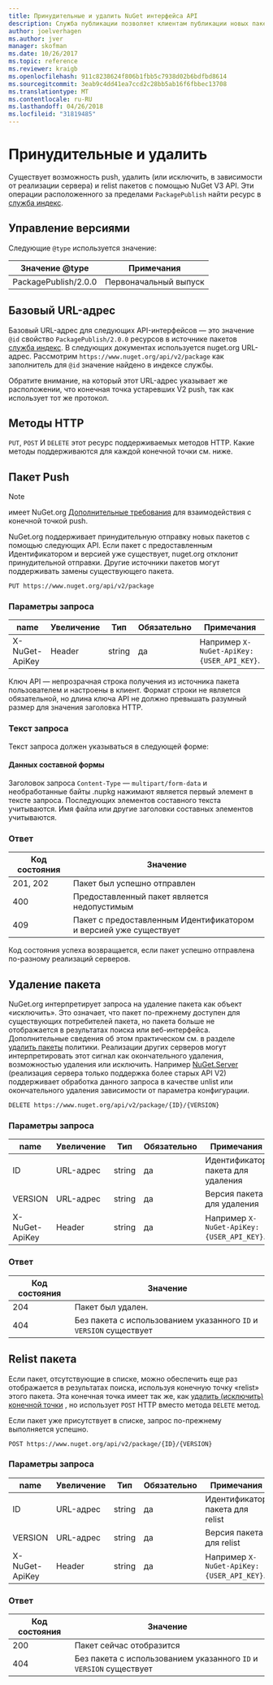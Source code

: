 ```yaml
---
title: Принудительные и удалить NuGet интерфейса API
description: Служба публикации позволяет клиентам публикации новых пакетов и исключить или удалите существующие пакеты.
author: joelverhagen
ms.author: jver
manager: skofman
ms.date: 10/26/2017
ms.topic: reference
ms.reviewer: kraigb
ms.openlocfilehash: 911c8238624f806b1fbb5c7938d02b6bdfbd8614
ms.sourcegitcommit: 3eab9c4dd41ea7ccd2c28bb5ab16f6fbbec13708
ms.translationtype: MT
ms.contentlocale: ru-RU
ms.lasthandoff: 04/26/2018
ms.locfileid: "31819485"
---
```

# <a name="push-and-delete"></a>Принудительные и удалить

Существует возможность push, удалить (или исключить, в зависимости от реализации сервера) и relist пакетов с помощью NuGet V3 API. Эти операции расположенного за пределами `PackagePublish` найти ресурс в [служба индекс](service-index.md).

## <a name="versioning"></a>Управление версиями

Следующие `@type` используется значение:

Значение @type          | Примечания
-------------------- | -----
PackagePublish/2.0.0 | Первоначальный выпуск

## <a name="base-url"></a>Базовый URL-адрес

Базовый URL-адрес для следующих API-интерфейсов — это значение `@id` свойство `PackagePublish/2.0.0` ресурсов в источнике пакетов [служба индекс](service-index.md). В следующих документах используется nuget.org URL-адрес. Рассмотрим `https://www.nuget.org/api/v2/package` как заполнитель для `@id` значение найдено в индексе службы.

Обратите внимание, на который этот URL-адрес указывает же расположении, что конечная точка устаревших V2 push, так как использует тот же протокол.

## <a name="http-methods"></a>Методы HTTP

`PUT`, `POST` И `DELETE` этот ресурс поддерживаемых методов HTTP. Какие методы поддерживаются для каждой конечной точки см. ниже.

## <a name="push-a-package"></a>Пакет Push

> [!Note]
> имеет NuGet.org [Дополнительные требования](NuGet-Protocols.md) для взаимодействия с конечной точкой push.

NuGet.org поддерживает принудительную отправку новых пакетов с помощью следующих API. Если пакет с предоставленным Идентификатором и версией уже существует, nuget.org отклонит принудительной отправки. Другие источники пакетов могут поддерживать замены существующего пакета.

    PUT https://www.nuget.org/api/v2/package

### <a name="request-parameters"></a>Параметры запроса

name           | Увеличение     | Тип   | Обязательно | Примечания
-------------- | ------ | ------ | -------- | -----
X-NuGet-ApiKey | Header | string | да      | Например `X-NuGet-ApiKey: {USER_API_KEY}`.

Ключ API — непрозрачная строка получения из источника пакета пользователем и настроены в клиент. Формат строки не является обязательной, но длина ключа API не должно превышать разумный размер для значения заголовка HTTP.

### <a name="request-body"></a>Текст запроса

Текст запроса должен указываться в следующей форме:

#### <a name="multipart-form-data"></a>Данных составной формы

Заголовок запроса `Content-Type` — `multipart/form-data` и необработанные байты .nupkg нажимают является первый элемент в тексте запроса. Последующих элементов составного текста учитываются. Имя файла или другие заголовки составных элементов учитываются.

### <a name="response"></a>Ответ

Код состояния | Значение
----------- | -------
201, 202    | Пакет был успешно отправлен
400         | Предоставленный пакет является недопустимым
409         | Пакет с предоставленным Идентификатором и версией уже существует

Код состояния успеха возвращается, если пакет успешно отправлена по-разному реализаций серверов.

## <a name="delete-a-package"></a>Удаление пакета

NuGet.org интерпретирует запроса на удаление пакета как объект «исключить». Это означает, что пакет по-прежнему доступен для существующих потребителей пакета, но пакета больше не отображается в результатах поиска или веб-интерфейса. Дополнительные сведения об этом практическом см. в разделе [удалить пакеты](../policies/deleting-packages.md) политики. Реализации других серверов могут интерпретировать этот сигнал как окончательного удаления, возможностью удаления или исключить. Например [NuGet.Server](https://www.nuget.org/packages/NuGet.Server) (реализация сервера только поддержка более старых API V2) поддерживает обработка данного запроса в качестве unlist или окончательного удаления зависимости от параметра конфигурации.

    DELETE https://www.nuget.org/api/v2/package/{ID}/{VERSION}

### <a name="request-parameters"></a>Параметры запроса

name           | Увеличение     | Тип   | Обязательно | Примечания
-------------- | ------ | ------ | -------- | -----
ID             | URL-адрес    | string | да      | Идентификатор пакета для удаления
VERSION        | URL-адрес    | string | да      | Версия пакета для удаления
X-NuGet-ApiKey | Header | string | да      | Например `X-NuGet-ApiKey: {USER_API_KEY}`.

### <a name="response"></a>Ответ

Код состояния | Значение
----------- | -------
204         | Пакет был удален.
404         | Без пакета с использованием указанного `ID` и `VERSION` существует

## <a name="relist-a-package"></a>Relist пакета

Если пакет, отсутствующие в списке, можно обеспечить еще раз отображается в результатах поиска, используя конечную точку «relist» этого пакета. Эта конечная точка имеет так же, как [удалить (исключить) конечной точки](#delete-a-package) , но использует `POST` HTTP вместо метода `DELETE` метод.

Если пакет уже присутствует в списке, запрос по-прежнему выполняется успешно.

    POST https://www.nuget.org/api/v2/package/{ID}/{VERSION}

### <a name="request-parameters"></a>Параметры запроса

name           | Увеличение     | Тип   | Обязательно | Примечания
-------------- | ------ | ------ | -------- | -----
ID             | URL-адрес    | string | да      | Идентификатор пакета для relist
VERSION        | URL-адрес    | string | да      | Версия пакета для relist
X-NuGet-ApiKey | Header | string | да      | Например `X-NuGet-ApiKey: {USER_API_KEY}`.

### <a name="response"></a>Ответ

Код состояния | Значение
----------- | -------
200         | Пакет сейчас отобразится
404         | Без пакета с использованием указанного `ID` и `VERSION` существует
